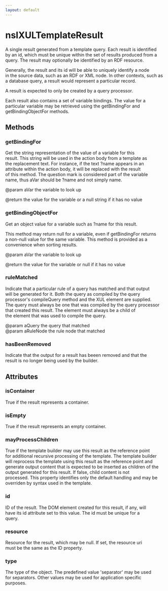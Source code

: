 ```yaml
---
layout: default
---
```


# nsIXULTemplateResult #
  
A single result generated from a template query. Each result is identified  
by an id, which must be unique within the set of results produced from a  
query. The result may optionally be identified by an RDF resource.  
  
Generally, the result and its id will be able to uniquely identify a node  
in the source data, such as an RDF or XML node. In other contexts, such as  
a database query, a result would represent a particular record.  
  
A result is expected to only be created by a query processor.  
  
Each result also contains a set of variable bindings. The value for a  
particular variable may be retrieved using the getBindingFor and  
getBindingObjectFor methods.  
  

## Methods ##

### getBindingFor ###
  
Get the string representation of the value of a variable for this  
result. This string will be used in the action body from a template as  
the replacement text. For instance, if the text ?name appears in an  
attribute within the action body, it will be replaced with the result  
of this method. The question mark is considered part of the variable  
name, thus aVar should be ?name and not simply name.  
  
@param aVar the variable to look up  
  
@return the value for the variable or a null string if it has no value  
  

### getBindingObjectFor ###
  
Get an object value for a variable such as ?name for this result.   
  
This method may return null for a variable, even if getBindingFor returns  
a non-null value for the same variable. This method is provided as a  
convenience when sorting results.  
  
@param aVar the variable to look up  
  
@return the value for the variable or null if it has no value  
  

### ruleMatched ###
  
Indicate that a particular rule of a query has matched and that output  
will be generated for it. Both the query as compiled by the query  
processor's compileQuery method and the XUL <rule> element are supplied.  
The query must always be one that was compiled by the query processor  
that created this result. The <rule> element must always be a child of  
the <query> element that was used to compile the query.  
  
@param aQuery the query that matched  
@param aRuleNode the rule node that matched  
  

### hasBeenRemoved ###
  
Indicate that the output for a result has beeen removed and that the  
result is no longer being used by the builder.  
  

## Attributes ##

### isContainer ###
  
True if the result represents a container.  
  

### isEmpty ###
  
True if the result represents an empty container.  
  

### mayProcessChildren ###
  
True if the template builder may use this result as the reference point  
for additional recursive processing of the template. The template builder  
will reprocess the template using this result as the reference point and  
generate output content that is expected to be inserted as children of the  
output generated for this result. If false, child content is not  
processed. This property identifies only the default handling and may be  
overriden by syntax used in the template.  
  

### id ###
  
ID of the result. The DOM element created for this result, if any, will  
have its id attribute set to this value. The id must be unique for a  
query.  
  

### resource ###
  
Resource for the result, which may be null. If set, the resource uri  
must be the same as the ID property.  
  

### type ###
  
The type of the object. The predefined value 'separator' may be used  
for separators. Other values may be used for application specific  
purposes.  
  

